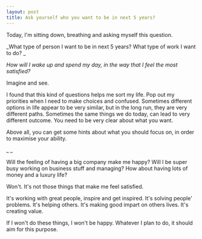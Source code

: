 ```yaml
---
layout: post
title: Ask yourself who you want to be in next 5 years?
---
```

Today, I'm sitting down, breathing and asking myself this question. 

  
_What type of person I want to be in next 5 years? What type of work I want to do? _

_How will I wake up and spend my day, in the way that I feel the most satisfied?_

  
Imagine and see. 

  
I found that this kind of questions helps me sort my life. Pop out my priorities when I need to make choices and confused. Sometimes different options in life appear to be very similar, but in the long run, they are very different paths. Sometimes the same things we do today, can lead to very different outcome. You need to be very clear about what you want.

  
Above all, you can get some hints about what you should focus on, in order to maximise your ability.

  
\_ \_

  
Will the feeling of having a big company make me happy? Will I be super busy working on business stuff and managing? How about having lots of money and a luxury life? 

Won't. It's not those things that make me feel satisfied.

  
It's working with great people, inspire and get inspired. It's solving people' problems. It's helping others. It's making good impart on others lives. It's creating value.

If I won't do these things, I won't be happy. Whatever I plan to do, it should aim for this purpose.